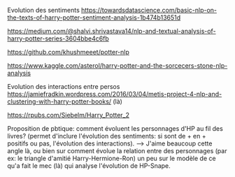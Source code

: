 Evolution des sentiments
https://towardsdatascience.com/basic-nlp-on-the-texts-of-harry-potter-sentiment-analysis-1b474b13651d

https://medium.com/@shalvi.shrivastava14/nlp-and-textual-analysis-of-harry-potter-series-3604bbe4c6fb

https://github.com/khushmeeet/potter-nlp

https://www.kaggle.com/asterol/harry-potter-and-the-sorcecers-stone-nlp-analysis


Evolution des interactions entre persos
https://jamiefradkin.wordpress.com/2016/03/04/metis-project-4-nlp-and-clustering-with-harry-potter-books/ (là)

https://rpubs.com/Siebelm/Harry_Potter_2


Proposition de pbtique:
comment évoluent les personnages d'HP au fil des livres?
(permet d'inclure l'évolution des sentiments: si sont de + en + positifs ou pas, l'évolution des interactions).
--> J'aime beaucoup cette angle là,
ou bien sur comment évolue la relation entre des personnages
(par ex: le triangle d'amitié Harry-Hermione-Ron) 
un peu sur le modèle de ce qu'a fait le mec (là) qui analyse l'évolution de HP-Snape.